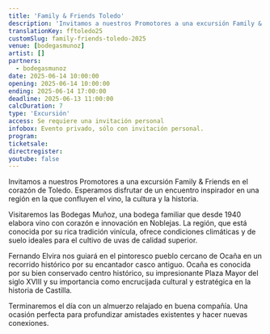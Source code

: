```yaml
---
title: 'Family & Friends Toledo'
description: 'Invitamos a nuestros Promotores a una excursión Family & Friends en el corazón de Toledo. Esperamos disfrutar de un encuentro inspirador en una región en la que confluyen el vino, la cultura y la historia.'
translationKey: fftoledo25
customSlug: family-friends-toledo-2025
venue: [bodegasmunoz]
artist: []
partners:
  - bodegasmunoz
date: 2025-06-14 10:00:00
opening: 2025-06-14 10:00:00
ending: 2025-06-14 17:00:00
deadline: 2025-06-13 11:00:00
calcDuration: 7
type: 'Excursión'
access: Se requiere una invitación personal
infobox: Evento privado, sólo con invitación personal.
program:
ticketsale:
directregister:
youtube: false
---
```


Invitamos a nuestros Promotores a una excursión Family & Friends en el corazón de Toledo. Esperamos disfrutar de un encuentro inspirador en una región en la que confluyen el vino, la cultura y la historia.

Visitaremos las Bodegas Muñoz, una bodega familiar que desde 1940 elabora vino con corazón e innovación en Noblejas. La región, que está conocida por su rica tradición vinícula, ofrece condiciones climáticas y de suelo ideales para el cultivo de uvas de calidad superior.

Fernando Elvira nos guiará en el pintoresco pueblo cercano de Ocaña en un recorrido histórico por su encantador casco antiguo. Ocaña es conocida por su bien conservado centro histórico, su impresionante Plaza Mayor del siglo XVIII y su importancia como encrucijada cultural y estratégica en la historia de Castilla.

Terminaremos el día con un almuerzo relajado en buena compañía. Una ocasión perfecta para profundizar amistades existentes y hacer nuevas conexiones.
